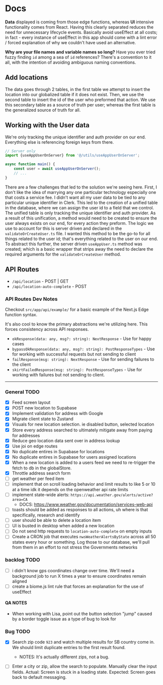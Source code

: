 # Docs

**Data** displayed is coming from those edge functions, whereas **UI** intensive functionality comes from React. Having this clearly separated reduces the need for unnecessary lifecycle events. Basically avoid useEffect at all costs; in fact - every instance of useEffect in this app should come with a lint error / forced explanation of why we couldn't have used an alternative. 

**Why are your file names and variable names so long?** Have you ever tried fuzzy finding `id` among a sea of `id` references? There's a convention to it all, with the intention of avoiding ambiguous naming conventions.

## Add locations

The data goes through 2 tables, in the first table we attempt to insert the location into our globalized table if it does not exist. Then, we use the second table to insert the id of the user who preformed that action. We use this secondary table as a source of truth per user; whereas the first table is the generalized source of truth for all.


## Working with the User data

We're only tracking the unique identifier and auth provider on our end. Everything else is referencing foreign keys from there. 

```ts
// Server only
import {useAppUserOnServer} from '@/utils/useAppUserOnServer';

async function main() {
	const user = await useAppUserOnServer();
	// ...
}
```

There are a few challenges that led to the solution we're seeing here. First, I don't like the idea of marrying any one particular technology especially one that costs a service fee. I didn't want all my user data to be tied to any particular unique identifier in Clerk. This led to the creation of a unified table in the database, where we can assign the user id to a field that we control. The unified table is only tracking the unique identifier and auth provider. As a result of this unification, a method would need to be created to ensure the user always exists on our end, for every action they preform. The logic we use to account for this is server driven and declared in the `validateOrCreateUser.ts` file. I wanted this method to be the go-to for all things related to the user id; that's everything related to the user on our end. To abstract this further, the server driven `useAppUser.ts` method was created; which is a basic wrapper that strips away the need to declare the required arguments for the `validateOrCreateUser` method.

## API Routes 

- `/api/location` - POST | GET
- `/api/location-auto-complete` - POST 


### API Routes Dev Notes

Checkout `src/app/api/example/` for a basic example of the Next.js Edge function syntax. 

It's also cool to know the primary abstractions we're utilizing here. This forces consistency across API responses.

- `okResponse(data: any, msg?: string): NextResponse` - Use for happy cases
- `bypassOkResponse(data: any, msg?: string): PostResponseTypes` - Use for working with successful requests but not sending to client
- `failResponse(msg: string): NextResponse` - Use for sending failures to the client
- `skirtFailedResponse(msg: string): PostResponseTypes` - Use for working with failures but not sending to client.

---

### General TODO 

- [x] Feed screen layout
- [x] POST new location to Supabase
- [x] Implement validation for address with Google
- [x] Migrate client state to Zustand
- [x] Visuals for new location selection. ie disabled button, selected location
- [x] Store every address searched to ultimately mitigate away from paying for addresses
- [x] Reduce geo location data sent over in address lookup
- [x] Use joi on edge routes
- [x] No duplicate entires in Supabase for locations
- [x] No duplicate entires in Supabase for users assigned locations
- [x] When a new location is added to a users feed we need to re-trigger the fetch to db in the globalStore. 
- [x] Throttle address search form 
- [ ] get weather per feed item
- [ ] implement that on scroll loading behavior and limit results to like 5 or 10 at a time idk it depends on the openweather api rate limits
- [ ] implement state-wide alerts: `https://api.weather.gov/alerts/active?area=CA`
	- DOCS: https://www.weather.gov/documentation/services-web-api
- [ ] toasts should be added as responses to all actions, uh where is that specifically, research and identify
- [ ] user should be able to delete a location item
- [ ] UI is busted in desktop when added a new location
- [ ] Do not send http requests to `location-auto-complete` on empty inputs
- [ ] Create a CRON job that executes `nwsWeatherAlertsByState` across all 50 states every hour or something. Log those to our database, we'll pull from them in an effort to not stress the Governments networks

### backlog TODO
- [ ] i didn't know gps coordinates change over time. We'll need a background job to run X times a year to ensure coordinates remain aligned
- [ ] create a biome.js lint rule that forces an explanation for the use of useEffect

#### QA NOTES
- When working with Lisa, point out the button selection "jump" caused by a border toggle issue as a type of bug to look for

### Bug TODO

- [x] Search zip code `923` and watch multiple results for SB country come in. We should limit duplicate entries to the first result found.
	- NOTES: It's actually different zips, not a bug.
- [ ] Enter a city or zip, allow the search to populate. Manually clear the input fields. Actual: Screen is stuck in a loading state. Expected: Screen goes back to default messaging.

